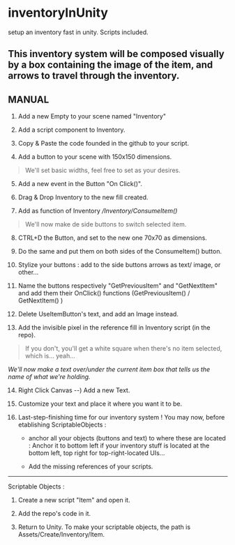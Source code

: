 # inventoryInUnity
setup an inventory fast in unity. Scripts included.

This inventory system will be composed visually by a box containing the image of the item, and arrows to travel through the inventory.
--------------
MANUAL
-------------

1. Add a new Empty to your scene named "Inventory"

2. Add a script component to Inventory.

3. Copy & Paste the code founded in the github to your script.

4. Add a button to your scene with 150x150 dimensions.
>We'll set basic widths, feel free to set as your desires.

5. Add a new event in the Button "On Click()".

6. Drag & Drop Inventory to the new fill created.

7. Add as function of Inventory */Inventory/ConsumeItem()*

>We'll now make de side buttons to switch selected item.

8. CTRL+D the Button, and set to the new one 70x70 as dimensions.

9. Do the same and put them on both sides of the ConsumeItem() button.

10. Stylize your buttons : add to the side buttons arrows as text/ image, or other...

11. Name the buttons respectively "GetPreviousItem" and "GetNextItem" and add them their OnClick() functions (GetPreviousItem() / GetNextItem() )

12. Delete UseItemButton's text, and add an Image instead.

13. Add the invisible pixel in the reference fill in Inventory script (in the repo).
>If you don't, you'll get a white square when there's no item selected, which is... yeah...

*We'll now make a text over/under the current item box that tells us the name of what we're holding.*

14. Right Click Canvas --) Add a new Text.

15. Customize your text and place it where you want it to be.

16. Last-step-finishing time for our inventory system ! You may now, before etablishing ScriptableObjects :
    - anchor all your objects (buttons and text) to where these are located : Anchor it to bottom left if your inventory stuff is located at the bottom left, top right for top-right-located UIs...

    - Add the missing references of your scripts.

-----------------------
Scriptable Objects :

1. Create a new script "Item" and open it.

2. Add the repo's code in it.

3. Return to Unity. To make your scriptable objects, the path is Assets/Create/Inventory/Item.

